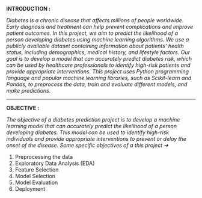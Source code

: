 **INTRODUCTION :**

_Diabetes is a chronic disease that affects millions of people worldwide. Early
diagnosis and treatment can help prevent complications and improve patient
outcomes. In this project, we aim to predict the likelihood of a person developing
diabetes using machine learning algorithms. We use a publicly available dataset
containing information about patients' health status, including demographics,
medical history, and lifestyle factors. Our goal is to develop a model that can
accurately predict diabetes risk, which can be used by healthcare professionals to
identify high-risk patients and provide appropriate interventions. This project uses
Python programming language and popular machine learning libraries, such as
Scikit-learn and Pandas, to preprocess the data, train and evaluate different models,
and make predictions._

<hr>

**OBJECTIVE :**

_The objective of a diabetes prediction project is to develop a machine learning model
that can accurately predict the likelihood of a person developing diabetes. This
model can be used to identify high-risk individuals and provide appropriate
interventions to prevent or delay the onset of the disease. Some specific objectives
of a this project ➔_ 
1. Preprocessing the data
2. Exploratory Data Analysis (EDA)
3. Feature Selection
4. Model Selection
5. Model Evaluation
6. Deployment
